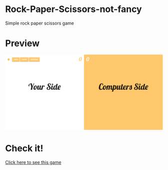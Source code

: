 # Rock-Paper-Scissors-not-fancy
Simple rock paper scissors game
# Preview
![Preview](/rock.png)

# Check it!
[Click here to see this game](http://Nima-Ra.Github.io/RockPaperScissors)
